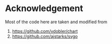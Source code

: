 # Acknowledgement

Most of the code here are taken and modified from

1. https://github.com/vdobler/chart
2. https://github.com/ajstarks/svgo


